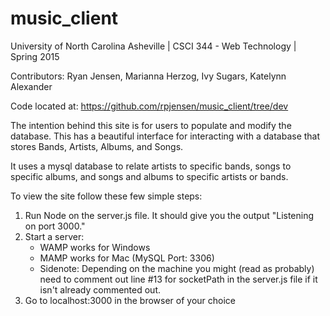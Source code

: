# music_client

University of North Carolina Asheville | CSCI 344 - Web Technology | Spring 2015

Contributors: Ryan Jensen, Marianna Herzog, Ivy Sugars, Katelynn Alexander

Code located at: https://github.com/rpjensen/music_client/tree/dev

The intention behind this site is for users to populate and modify the database. 
This has a beautiful interface for interacting with a database that stores Bands, Artists, Albums, and Songs. 

It uses a mysql database to relate artists to specific bands, songs to specific albums, and songs and albums to specific artists or bands.



To view the site follow these few simple steps:
   1. Run Node on the server.js file. It should give you the output "Listening on port 3000."
   2. Start a server:
         * WAMP works for Windows
         * MAMP works for Mac (MySQL Port: 3306)
         * Sidenote: Depending on the machine you might (read as probably) need to comment out line #13 for socketPath in the server.js file if it isn't already commented out.
   3. Go to localhost:3000 in the browser of your choice